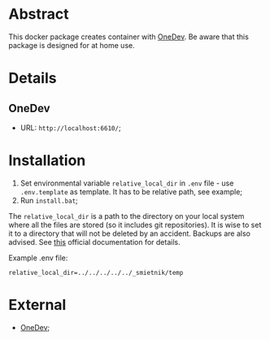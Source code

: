 # Abstract
This docker package creates container with [OneDev](https://onedev.io). Be aware that this package is designed for at home use.

# Details
## OneDev
* URL: `http://localhost:6610/`;

# Installation
1. Set environmental variable `relative_local_dir` in `.env` file - use `.env.template` as template. It has to be relative path, see example;
2. Run `install.bat`;

The `relative_local_dir` is a path to the directory on your local system where all the files are stored (so it includes git repositories). It is wise to set it to a directory that will not be deleted by an accident. Backups are also advised. See [this](https://code.onedev.io/projects/162/files/main/pages/backup-restore.md) official documentation for details.

Example .env file:
```
relative_local_dir=../../../../../_smietnik/temp
```

# External
* [OneDev](https://onedev.io);
